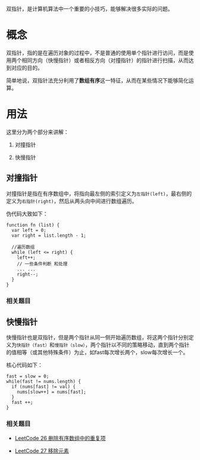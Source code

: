 双指针，是计算机算法中一个重要的小技巧，能够解决很多实际的问题。

# 概念

双指针，指的是在遍历对象的过程中，不是普通的使用单个指针进行访问，而是使用两个相同方向（快慢指针）或者相反方向（对撞指针）的指针进行扫描，从而达到对应的目的。

简单地说，双指针法充分利用了**数组有序**这一特征，从而在某些情况下能够简化运算。



# 用法

这里分为两个部分来讲解：

1. 对撞指针

2. 快慢指针

## 对撞指针

对撞指针是指在有序数组中，将指向最左侧的索引定义为`左指针(left)`，最右侧的定义为`右指针(right)`，然后从两头向中间进行数组遍历。

伪代码大致如下：

```text
function fn (list) {
  var left = 0;
  var right = list.length - 1;

  //遍历数组
  while (left <= right) {
    left++;
    // 一些条件判断 和处理
    ... ...
    right--;
  }
}
```

### 相关题目



## 快慢指针

快慢指针也是双指针，但是两个指针从同一侧开始遍历数组，将这两个指针分别定义为`快指针（fast）`和`慢指针（slow）`，两个指针以不同的策略移动，直到两个指针的值相等（或其他特殊条件）为止，如fast每次增长两个，slow每次增长一个。

核心代码如下：

```text
fast = slow = 0;
while(fast != nums.length) {
  if (nums[fast] != val) {
    nums[slow++] = nums[fast];
  }
  fast ++;
}
```

### 相关题目

- [LeetCode 26 删除有序数组中的重复项](https://yltrcc.gitbook.io/algorithm-question-bank/1-leetcode/part1-1-500/leetcode26-shan-chu-you-xu-shu-zu-zhong-de-zhong-fu-xiang)

- [LeetCode 27 移除元素](https://yltrcc.gitbook.io/algorithm-question-bank/1-leetcode/part1-1-500/leetcode27-yi-chu-yuan-su)

